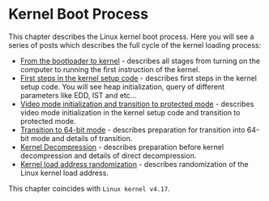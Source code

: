 # Kernel Boot Process

This chapter describes the Linux kernel boot process. Here you will see a series of posts which describes the full cycle of the kernel loading process:

* [From the bootloader to kernel](linux-bootstrap-1.md) - describes all stages from turning on the computer to running the first instruction of the kernel.
* [First steps in the kernel setup code](linux-bootstrap-2.md) - describes first steps in the kernel setup code. You will see heap initialization, query of different parameters like EDD, IST and etc...
* [Video mode initialization and transition to protected mode](linux-bootstrap-3.md) - describes video mode initialization in the kernel setup code and transition to protected mode.
* [Transition to 64-bit mode](linux-bootstrap-4.md) - describes preparation for transition into 64-bit mode and details of transition.
* [Kernel Decompression](linux-bootstrap-5.md) - describes preparation before kernel decompression and details of direct decompression.
* [Kernel load address randomization](linux-bootstrap-6.md) - describes randomization of the Linux kernel load address.

This chapter coincides with `Linux kernel v4.17`.
